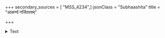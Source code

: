 +++
secondary_sources = [ "MSS_4234",]
jsonClass = "Subhaashita"
title = "आकर्ण्य गर्जितरवम्"

+++

<details><summary>Text</summary>

आकर्ण्य गर्जितरवं घनगर्जितुल्यं सिंहस्य यान्ति वनमन्यदिभा भयार्ताः।  
तत्रैव पौरुषनिधिः स्वकुलेन सार्धं दर्पोद्धुरो वसति वीतभयो वराहः॥
</details>
